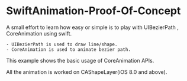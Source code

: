 # SwiftAnimation-Proof-Of-Concept

A small effort to learn how easy or simple is to play with UIBezierPath , CoreAnimation using swift.

    - UIBezierPath is used to draw line/shape.
    - CoreAnimation is used to animate bezier path.

This example shows the basic usage of CoreAnimation APIs.

All the animation is worked on CAShapeLayer(iOS 8.0 and above).

